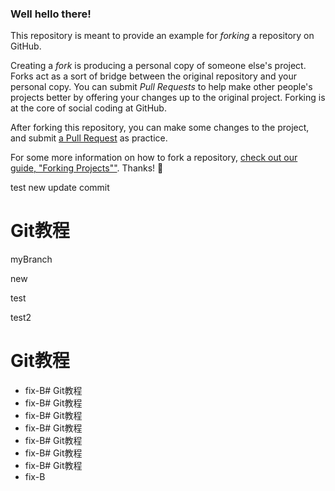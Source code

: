 ### Well hello there!

This repository is meant to provide an example for *forking* a repository on GitHub.

Creating a *fork* is producing a personal copy of someone else's project. Forks act as a sort of bridge between the original repository and your personal copy. You can submit *Pull Requests* to help make other people's projects better by offering your changes up to the original project. Forking is at the core of social coding at GitHub.

After forking this repository, you can make some changes to the project, and submit [a Pull Request](https://github.com/octocat/Spoon-Knife/pulls) as practice.

For some more information on how to fork a repository, [check out our guide, "Forking Projects""](http://guides.github.com/overviews/forking/). Thanks! :sparkling_heart:

test new update
commit


# Git教程
myBranch



new 


test

test2
# Git教程
- fix-B# Git教程
- fix-B# Git教程
- fix-B# Git教程
- fix-B# Git教程
- fix-B# Git教程
- fix-B# Git教程
- fix-B# Git教程
- fix-B

